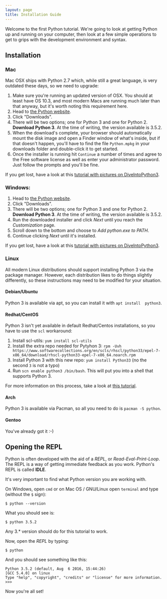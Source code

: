 ```yaml
---
layout: page
title: Installation Guide
---
```


Welcome to the first Python tutorial. We're going to look at getting Python up
and running on your computer, then look at a few simple operations to get to
grips with the development environment and syntax.

## Installation

### Mac

Mac OSX ships with Python 2.7 which, while still a great language, is very
outdated these days, so we need to upgrade:

1. Make sure you're running an updated version of OSX.  You should at least
   have OS 10.3, and most modern Macs are running much later than that anyway,
   but it's worth noting this requirement here.
2. Head to [the Python website](https://www.python.org/).
3. Click "Downloads".
4. There will be two options; one for Python 3 and one for Python 2. 
   **Download Python 3**. At the time of writing, the version available is
   3.5.2.
5. When the download's complete, your browser should automatically mount the
   disk image and open a Finder window of what's inside, but if that doesn't
   happen, you'll have to find the file `Python.mpkg` in your downloads folder
   and double-click it to get started.
6. Once the installer is running hit `Continue` a number of times and agree to
   the Free software license as well as enter your administrator password. Just
   follow the prompts and you'll be fine.

If you get lost, have a look at this [tutorial with pictures on DiveIntoPython3](http://www.diveintopython3.net/installing-python.html#macosx).

### Windows:

1. Head to [the Python website](https://www.python.org/).
2. Click "Downloads".
3. There will be two options; one for Python 3 and one for Python 2. 
   **Download Python 3**. At the time of writing, the version available is
   3.5.2.
4. Run the downloaded installer and click *Next* until you reach the
   *Customization* page.
5. Scroll down to the bottom and choose to *Add python.exe to PATH*.
6. Continue clicking *Next* until it's installed.

If you get lost, have a look at this [tutorial with pictures on DiveIntoPython3](http://www.diveintopython3.net/installing-python.html#windows).

### Linux

All modern Linux distributions should support installing Python 3 via the
package manager.  However, each distribution likes to do things slightly
differently, so these instructions may need to be modified for your situation.

#### Debian/Ubuntu

Python 3 is available via apt, so you can install it with `apt install 
python3`.

#### Redhat/CentOS

Python 3 isn't yet available in default Redhat/Centos installations, so you
have to use the `scl` workaround:

1. Install scl-utils: `yum install scl-utils`
2. Install the extra repo needed for Pytyhon 3:
        `rpm -Uvh https://www.softwarecollections.org/en/scls/rhscl/python33/epel-7-x86_64/download/rhscl-python33-epel-7-x86_64.noarch.rpm`
3. Install Python 3 with this new repo: `yum install Python33` (no the second
   `3` is not a typo)
4. Run `scn enable python3 /bin/bash`.  This will put you into a shell that
   supports Python 3.

For more information on this process, take a look at [this tutorial](https://devops.profitbricks.com/tutorials/install-python-3-in-centos-7/).

#### Arch

Python 3 is available via Pacman, so all you need to do is `pacman -S python`.

#### Gentoo

You've already got it :-)


## Opening the REPL

Python is often developed with the aid of a *REPL*, or *Read-Eval-Print-Loop*.
The REPL is a way of getting immediate feedback as you work. Python's REPL is
called **IDLE**.

It's very important to find what Python version you are working with.

On Windows, open `cmd` or on Mac OS / GNU/Linux open `terminal` and type
(without the `$` sign):

    $ python --version

What you should see is:

    $ python 3.5.2

Any 3.* version should do for this tutorial to work.

Now, open the *REPL* by typing:

    $ python

And you should see something like this:

    Python 3.5.2 (default, Aug  6 2016, 15:44:26) 
    [GCC 5.4.0] on linux
    Type "help", "copyright", "credits" or "license" for more information.
    >>> 

Now you're all set!
